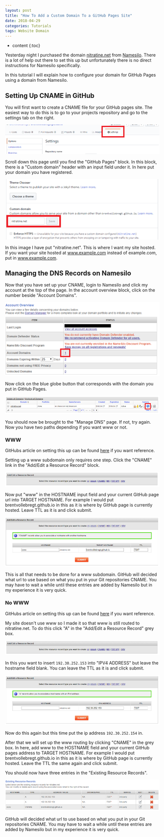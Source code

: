 ```yaml
---
layout: post
title: "How To Add a Custom Domain To a GitHub Pages Site"
date: 2018-04-29
categories: Tutorials
tags: Website Domain
---
```


* content
{:toc}

Yesterday night I purchased the domain [nitratine.net](http://nitratine.net/) from [Namesilo](https://www.namesilo.com/). There is a lot of help out there to set this up but unfortunately there is no direct instructions for Namesilo specifically.

In this tutorial I will explain how to configure your domain for GitHub Pages using a domain from Namesilo.

## Setting Up CNAME in GitHub
You will first want to create a CNAME file for your GitHub pages site. The easiest way to do this is to go to your projects repository and go to the settings tab on the right.

![GitHub Settings](/images/how-to-add-a-custom-domain-to-a-github-pages-site/github-settings.png)

Scroll down this page until you find the "GitHub Pages" block. In this block, there is a "Custom domain" header with an input field under it. In here put your domain you have registered.

![Custom Domain](/images/how-to-add-a-custom-domain-to-a-github-pages-site/custom-domain.png)

In this image I have put "nitratine.net". This is where I want my site hosted. If you want your site hosted at www.example.com instead of example.com, put in www.example.com.

## Managing the DNS Records on Namesilo
Now that you have set up your CNAME, login to Namesilo and click my account at the top of the page. In the account overview block, click on the number beside "Account Domains".

![Account Overview](/images/how-to-add-a-custom-domain-to-a-github-pages-site/account-overview.png)

Now click on the blue globe button that corresponds with the domain you put in GitHub Pages.

![Domain Manager](/images/how-to-add-a-custom-domain-to-a-github-pages-site/domain-manager.png)

You should now be brought to the "Manage DNS" page. If not, try again. Now you have two paths depending if you want www or not.

### WWW
GitHubs article on setting this up can be found [here](https://help.github.com/articles/setting-up-a-www-subdomain/) if you want reference.

Setting up a www subdomain only requires one step. Click the "CNAME" link in the "Add/Edit a Resource Record" block.

![Add Resource Record](/images/how-to-add-a-custom-domain-to-a-github-pages-site/add-resource-record.png)

Now put "www" in the HOSTNAME input field and your current GitHub page url into TARGET HOSTNAME. For example I would put brentvollebregt.github.io in this as it is where by GitHub page is currently hosted. Leave TTL as it is and click submit.

![CNAME Record](/images/how-to-add-a-custom-domain-to-a-github-pages-site/cname-record.png)

This is all that needs to be done for a www subdomain. GitHub will decided what url to use based on what you put in your Git repositories CNAME. You may have to wait a while until these entries are added by Namesilo but in my experience it is very quick.

### No WWW
GitHubs article on setting this up can be found [here](https://help.github.com/articles/setting-up-an-apex-domain/) if you want reference.

My site doesn't use www so I made it so that www is still routed to nitratine.net. To do this click "A" in the "Add/Edit a Resource Record" grey box.

![Add Resource Record](/images/how-to-add-a-custom-domain-to-a-github-pages-site/add-resource-record.png)

In this you want to insert `192.30.252.153` into "IPV4 ADDRESS" but leave the hostname field blank. You can leave the TTL as it is and click submit.

![First IP](/images/how-to-add-a-custom-domain-to-a-github-pages-site/first-ip.png)

Now do this again but this time put the ip address `192.30.252.154` in.

After that we will set up the www routing by clicking "CNAME" in the grey box. In here, add www to the HOSTNAME field and your current GitHub pages address to TARGET HOSTNAME. For example I would put brentvollebregt.github.io in this as it is where by GitHub page is currently hosted. Leave the TTL the same again and click submit.

You should now have three entries in the "Existing Resource Records".

![Existing Resource Records](/images/how-to-add-a-custom-domain-to-a-github-pages-site/existing-resource-records.png)

GitHub will decided what url to use based on what you put in your Git repositories CNAME. You may have to wait a while until these entries are added by Namesilo but in my experience it is very quick.
